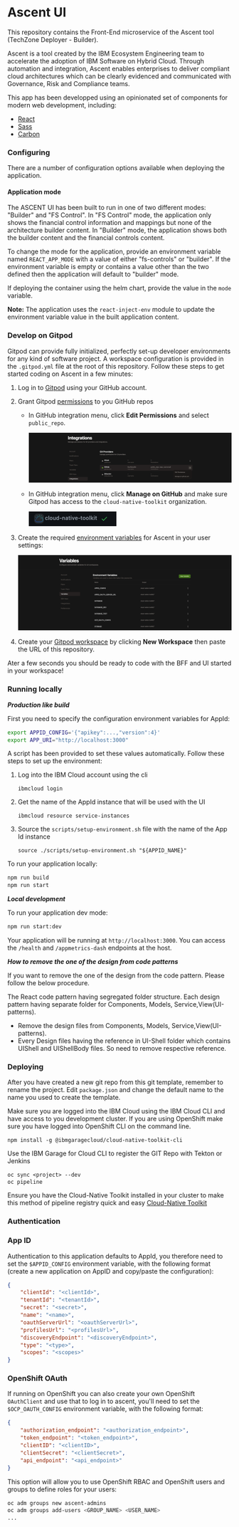# Ascent UI

This repository contains the Front-End microservice of the Ascent tool (TechZone Deployer - Builder).

Ascent is a tool created by the IBM Ecosystem Engineering team to accelerate the adoption of IBM Software on Hybrid Cloud. Through automation and integration, Ascent enables enterprises to deliver compliant cloud architectures which can be clearly evidenced and communicated with Governance, Risk and Compliance teams.

This app has been developped using an opinionated set of components for modern web development, including:

* [React](https://facebook.github.io/react/)
* [Sass](http://sass-lang.com/)
* [Carbon](https://www.carbondesignsystem.com/)

### Configuring

There are a number of configuration options available when deploying the application.

#### Application mode

The ASCENT UI has been built to run in one of two different modes: "Builder" and "FS Control". In "FS Control" mode, the application only shows the financial control information and mappings but none of the architecture builder content. In "Builder" mode, the application shows both the builder content and the financial controls content.

To change the mode for the application, provide an environment variable named `REACT_APP_MODE` with a value of either "fs-controls" or "builder". If the environment variable is empty or contains a value other than the two defined then the application will default to "builder" mode.

If deploying the container using the helm chart, provide the value in the `mode` variable.

**Note:** The application uses the `react-inject-env` module to update the environment variable value in the built application content.

### Develop on Gitpod

Gitpod can provide fully initialized, perfectly set-up developer environments for any kind of software project. A workspace configuration is provided in the `.gitpod.yml` file at the root of this repository. Follow these steps to get started coding on Ascent in a few minutes:

1. Log in to [Gitpod](https://gitpod.io) using your GitHub account.
2. Grant Gitpod [permissions](https://gitpod.io/integrations) to you GitHub repos
    - In GitHub integration menu, click **Edit Permissions** and select `public_repo`.

        ![Gitpod integrations](./readme-images/gitpod-permissions.png)

    - In GitHub integration menu, click **Manage on GitHub** and make sure Gitpod has access to the `cloud-native-toolkit` organization.

        ![Gitpod GitHub permissions](./readme-images/gitpod-org.png)

3. Create the required [environment variables](https://gitpod.io/variables) for Ascent in your user settings:

    ![Gitpod environment variables](./readme-images/gitpod-variables.png)

4. Create your [Gitpod workspace](https://gitpod.io/workspaces) by clicking **New Workspace** then paste the URL of this repository.

Ater a few seconds you should be ready to code with the BFF and UI started in your workspace!

### Running locally

***Production like build***

First you need to specify the configuration environment variables for AppId:
```bash
export APPID_CONFIG='{"apikey":...,"version":4}'
export APP_URI="http://localhost:3000"
```

A script has been provided to set these values automatically. Follow these steps to set up the environment:

1. Log into the IBM Cloud account using the cli
   
    ```shell
    ibmcloud login
    ```

2. Get the name of the AppId instance that will be used with the UI

    ```shell
    ibmcloud resource service-instances
    ```

3. Source the `scripts/setup-environment.sh` file with the name of the App Id instance

    ```shell
    source ./scripts/setup-environment.sh "${APPID_NAME}"
    ```

To run your application locally:
```bash
npm run build
npm run start
```

***Local development***

To run your application dev mode:
```bash
npm run start:dev
```

Your application will be running at `http://localhost:3000`.  You can access the `/health` and `/appmetrics-dash` endpoints at the host.

***How to remove the one of the design from code patterns***

If you want to remove the one of the design from the code pattern. Please follow the below procedure.

The React code pattern having segregated folder structure. Each design pattern having separate folder for Components, Models, Service,View(UI-patterns).

- Remove the design files from Components, Models, Service,View(UI-patterns).
- Every Design files having the reference in UI-Shell folder which contains UIShell and  UIShellBody files. So need to remove respective reference.

### Deploying 

After you have created a new git repo from this git template, remember to rename the project.
Edit `package.json` and change the default name to the name you used to create the template.

Make sure you are logged into the IBM Cloud using the IBM Cloud CLI and have access 
to you development cluster. If you are using OpenShift make sure you have logged into OpenShift CLI on the command line.

```$bash
npm install -g @ibmgaragecloud/cloud-native-toolkit-cli
```

Use the IBM Garage for Cloud CLI to register the GIT Repo with Tekton or Jenkins 

```$bash
oc sync <project> --dev
oc pipeline
```

Ensure you have the Cloud-Native Toolkit installed in your cluster to make this method of pipeline registry quick and easy [Cloud-Native Toolkit](https://cloudnativetoolkit.dev/)

### Authentication

### App ID

Authentication to this application defaults to AppId, you therefore need to set the `$APPID_CONFIG` environment variable, with the following format (create a new application on AppID and copy/paste the configuration):
```json
{
    "clientId": "<clientId>",
    "tenantId": "<tenantId>",
    "secret": "<secret>",
    "name": "<name>",
    "oauthServerUrl": "<oauthServerUrl>",
    "profilesUrl": "<profilesUrl>",
    "discoveryEndpoint": "<discoveryEndpoint>",
    "type": "<type>",
    "scopes": "<scopes>"
} 
```

### OpenShift OAuth

If running on OpenShift you can also create your own OpenShift `OAuthClient` and use that to log in to ascent, you'll need to set the `$OCP_OAUTH_CONFIG` environment variable, with the following format:
```json
{
    "authorization_endpoint": "<authorization_endpoint>",
    "token_endpoint": "<token_endpoint>",
    "clientID": "<clientID>",
    "clientSecret": "<clientSecret>",
    "api_endpoint": "<api_endpoint>"
} 
```

This option will allow you to use OpenShift RBAC and OpenShift users and groups to define roles for your users:

```sh
oc adm groups new ascent-admins
oc adm groups add-users <GROUP_NAME> <USER_NAME>
...
```

